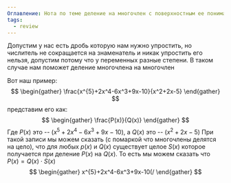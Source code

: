 ```yaml
---
Оглавление: Нота по теме деление на многочлен с поверхностным ее пониманием
tags:
  - review
---
```

Допустим у нас есть дробь которую нам нужно упростить, но числитель не сокращается на знаменатель и никак упростить его нельзя, допустим потому что у переменных разные степени. В таком случае нам поможет деление многочлена на многочлен

Вот наш пример:
$$
\begin{gather}
\frac{x^{5}+2x^4-6x^3+9x-10}{x^2+2x-5}
\end{gather}
$$
представим его как:
$$
\begin{gather}
\frac{P(x)}{Q(x)}
\end{gather}
$$
 Где $P(x)$ это -- $(x^{5}+2x^4-6x^3+9x-10)$, а $Q(x)$ это -- $(x^2+2x-5)$
 При такой записи мы можем сказать (с помаркой что многочлены делятся на цело), что для любых $p(x)$ и $Q(x)$ существует целое $S(x)$ которое получается при деление $P(x)$ на $Q(x)$.
 То есть мы можем сказать что $P(x)=Q(x)\cdot S(x)$
 $$
\begin{gather}
x^{5}+2x^4-6x^3+9x-10(/
\end{gather}
$$